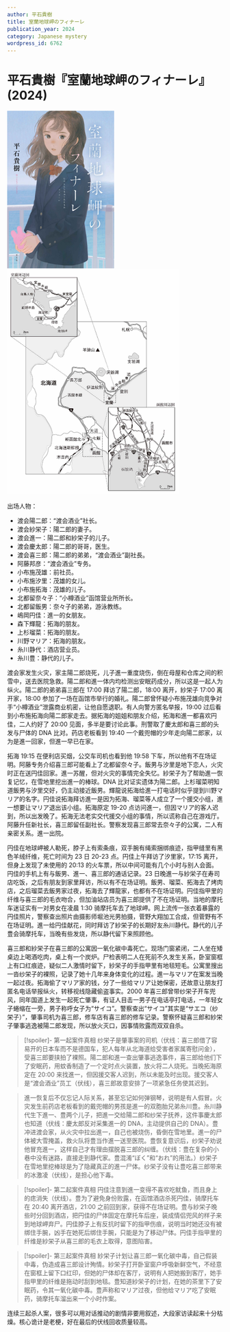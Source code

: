 ```yaml
---
author: 平石貴樹
title: 室蘭地球岬のフィナーレ
publication_year: 2024
category: Japanese mystery
wordpress_id: 6762
---
```


# 平石貴樹『室蘭地球岬のフィナーレ』(2024)

<img src=images/2024_cover.jpg width=250/>
<img src=images/2024_map.jpg width=400/>

出场人物：
* 渡会陽二郎：“渡会酒业”社长。
* 渡会紗栄子：陽二郎的妻子。
* 渡会進一：陽二郎和紗栄子的儿子。
* 渡会慶太郎：陽二郎的哥哥，医生。
* 渡会喜三郎：陽二郎的弟弟，“渡会酒业”副社長。
* 阿藤邦彦：“渡会酒业”专务。
* 小布施茂雄：前社员。
* 小布施汐里：茂雄的女儿。
* 小布施拓海：茂雄的儿子。
* 北都留奈々子：“小樽酒业”函馆营业所所长。
* 北都留飯男：奈々子的弟弟，游泳教练。
* 嶋岡円佳：進一的女朋友。
* 森下輝龍：拓海的朋友。
* 上杉瑠菜：拓海的朋友。
* 川野マリア：拓海的朋友。
* 糸川静代：酒店营业员。
* 糸川豊：静代的儿子。

渡会家发生火灾，家主陽二郎烧死，儿子進一重度烧伤，倒在母屋和仓库之间的积雪中，送去医院急救。陽二郎和進一体内均检测出安眠药成分，所以这是一起人为纵火。陽二郎的弟弟喜三郎在 17:00 拜访了陽二郎，18:00 离开，紗栄子 17:00 离开家，18:00 参加了一场在函馆市举行的婚礼。陽二郎曾怀疑小布施茂雄向竞争对手“小樽酒业”泄露商业机密，让他自愿退职。有人向警方匿名举报，19:00 过后看到小布施拓海向陽二郎家走去。据拓海的姐姐和朋友介绍，拓海和進一都喜欢円佳，二人约好了 20:00 见面，多半是要讨论此事。刑警取了慶太郎和喜三郎的头发与尸体的 DNA 比对。药店老板看到 19:40 一个戴兜帽的少年走向陽二郎家，以为是進一回家，但進一早已在家。

拓海 19:15 在便利店买烟，公交车司机也看到他 19:58 下车，所以他有不在场证明。阿藤专务介绍喜三郎可能看上了北都留奈々子。飯男与汐里是地下恋人，火灾时正在送円佳回家。進一苏醒，但对火灾的事情完全失忆。紗栄子为了帮助進一恢复记忆，在雪地里挖出進一的棒球。DNA 比对证实遗体为陽二郎。上杉瑠菜明知道飯男与汐里交好，仍主动接近飯男。輝龍说拓海给進一打电话时似乎提到川野マリア的名字。円佳说拓海拜访進一是因为拓海、瑠菜等人成立了一个援交小组，進一想要让マリア退出该小组。拓海原定 19-20 点访问進一，但因マリア的客人迟到，所以出发晚了。拓海无法老实交代援交小组的事情，所以谎称自己在游戏厅。阿藤升任新社长，喜三郎留任副社长。警察发现喜三郎常去奈々子的公寓，二人有亲密关系。進一出院。

円佳在地球岬被人勒死，脖子上有索条痕，双手腕有绳索捆绑痕迹，指甲缝里有黑色羊绒纤维，死亡时间为 23 日 20-23 点。円佳上午拜访了汐里家，17:15 离开，但身上发现了未使用的 20:13 的火车票，所以中间可能有几个小时与别人会面。円佳的手机上有与飯男、進一、喜三郎的通话记录。23 日晚進一与紗栄子在寿司店吃饭，之后有朋友到家里拜访，所以有不在场证明。飯男、瑠菜、拓海去了烤肉店，之后瑠菜去飯男家过夜，拓海去了輝龍家，也都有不在场证明。円佳指甲里的纤维与喜三郎的毛衣吻合，但加油站店员为喜三郎提供了不在场证明。当地的摩托车迷证实有一对男女在凌晨 1:30 骑摩托车去了地球岬。网上流传一张衣着暴露的円佳照片，警察查出照片由摄影师堀池光男拍摄，菅野大翔加工合成，但菅野有不在场证明。進一给円佳献花，同时拜访了紗栄子的长期好友糸川静代。静代的儿子豊会骑摩托车，当晚有些发烧，所以静代留下来照顾他。

喜三郎和紗栄子在喜三郎的公寓因一氧化碳中毒死亡。现场门窗紧闭，二人坐在矮桌边上喝酒吃肉，桌上有一个炭炉。尸检表明二人在死前不久发生关系，卧室窗框上有口红痕迹，疑似二人激情时留下，紗栄子的手指甲里有地毯短毛。公寓里搜出一沓纱栄子的裸照，记录了她十几年来身体变化的过程。進一与マリア在案发当晚一起过夜。拓海偷了マリア家的钱，分了一些给マリア让她保密，还故意让朋友打匿名电话举报纵火，转移视线隐藏偷盗事实。2000 年喜三郎曾带纱栄子开车兜风，同年国道上发生一起死亡肇事，有证人目击一男子在电话亭打电话，一年轻女子蜷缩在一旁，男子称呼女子为“サイコ”。警察查出“サイコ”其实是“サエコ（纱栄子）”，肇事司机为喜三郎，修车店有喜三郎的修车记录。警察怀疑喜三郎和紗栄子肇事逃逸被陽二郎发现，所以放火灭口，因事情败露而双双自杀。

> [!spoiler]- 第一起案件真相
> 纱栄子是肇事案的司机（伏线：喜三郎借了容易开的日本车而不是德国车，犯人每年从北海道给受害者家属寄慰问金），受喜三郎要挟拍了裸照。陽二郎和進一查出肇事逃逸事件，喜三郎给他们下了安眠药，用蚊香制造了一个定时点火装置，放火将二人烧死。当晚拓海原定在 20:00 来找進一，但因援交客人迟到，所以未能及时出现。援交客人是“渡会酒业”员工（伏线），喜三郎故意安排了一项紧急任务使其迟到。

> 進一恢复后不仅忘记人际关系，甚至忘记如何弹钢琴，说明是有人假冒。火灾发生前药店老板看到的戴兜帽的男孩是進一的双胞胎兄弟糸川豊。糸川静代生下進一、豊两个儿子，把進一交给陽二郎和纱栄子抚养，这件事慶太郎也知道（伏线：慶太郎反对采集進一的 DNA，主动提供自己的 DNA）。豊冲进渡会家，从火灾中拉出進一，自己也被烧伤，昏倒在雪地里。進一的尸体被大雪掩盖，救火队将豊当作進一送至医院。豊恢复意识后，纱栄子劝说他冒充進一，这样自己才有理由摆脱喜三郎的纠缠。（伏线：豊在复杂的小巷中没有迷路，直接走到静代家。豊混淆“ぼく”和“おれ”的用法。）纱栄子在雪地里挖棒球是为了隐藏真正的進一尸体。纱栄子没有让豊吃喜三郎带来的冰激凌（伏线），是担心他下毒。

> [!spoiler]- 第二起案件真相
> 円佳注意到進一变得不喜欢吃鱿鱼，而且身上的痣消失（伏线）。豊为了避免身份败露，在函馆酒店杀死円佳，骑摩托车在 20:40 离开酒店，21:00 之前回到家，获得不在场证明。豊与紗栄子晚些时分回到酒店，把円佳的尸体固定在摩托车后座，装成情侣兜风的样子来到地球岬弃尸。円佳脖子上有反抗时留下的指甲伤痕，说明当时她还没有被绑住手腕，凶手在她死后绑住手腕，只能是为了移动尸体。円佳手指甲里的纤维是紗栄子从喜三郎的毛衣上取得，意图陷害。

> [!spoiler]- 第三起案件真相
> 紗栄子计划让喜三郎一氧化碳中毒，自己假装中毒，伪造成喜三郎设计殉情。紗栄子打开卧室窗户呼吸新鲜空气，不经意在窗框上留下口红印，但她的尸体却在客厅，说明有人把她搬到客厅，她手指甲里的纤维是拖动时刮到地毯。豊知道紗栄子的计划，在她的茶里下了安眠药，令其一氧化碳中毒。豊声称和マリア过夜，但他给マリア吃了安眠药，骑摩托车溜出来一个小时作案。

连续三起杀人案，很多可以用对话推动的剧情非要用叙述，大段家访读起来十分枯燥。核心诡计是老梗，好在最后的伏线回收质量较高。